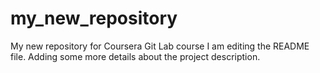 # my_new_repository
My new repository for Coursera Git Lab course
I am editing the README file. Adding some more details about the project description.
